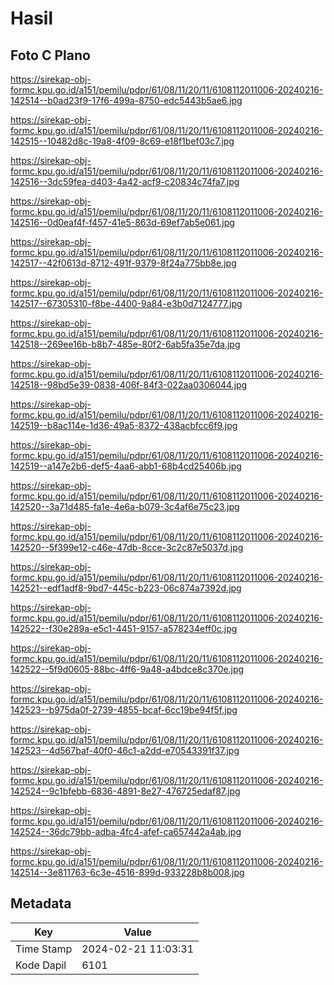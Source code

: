 # Hasil

## Foto C Plano

https://sirekap-obj-formc.kpu.go.id/a151/pemilu/pdpr/61/08/11/20/11/6108112011006-20240216-142514--b0ad23f9-17f6-499a-8750-edc5443b5ae6.jpg

https://sirekap-obj-formc.kpu.go.id/a151/pemilu/pdpr/61/08/11/20/11/6108112011006-20240216-142515--10482d8c-19a8-4f09-8c69-e18f1bef03c7.jpg

https://sirekap-obj-formc.kpu.go.id/a151/pemilu/pdpr/61/08/11/20/11/6108112011006-20240216-142516--3dc59fea-d403-4a42-acf9-c20834c74fa7.jpg

https://sirekap-obj-formc.kpu.go.id/a151/pemilu/pdpr/61/08/11/20/11/6108112011006-20240216-142516--0d0eaf4f-f457-41e5-863d-69ef7ab5e061.jpg

https://sirekap-obj-formc.kpu.go.id/a151/pemilu/pdpr/61/08/11/20/11/6108112011006-20240216-142517--42f0613d-8712-491f-9379-8f24a775bb8e.jpg

https://sirekap-obj-formc.kpu.go.id/a151/pemilu/pdpr/61/08/11/20/11/6108112011006-20240216-142517--67305310-f8be-4400-9a84-e3b0d7124777.jpg

https://sirekap-obj-formc.kpu.go.id/a151/pemilu/pdpr/61/08/11/20/11/6108112011006-20240216-142518--269ee16b-b8b7-485e-80f2-6ab5fa35e7da.jpg

https://sirekap-obj-formc.kpu.go.id/a151/pemilu/pdpr/61/08/11/20/11/6108112011006-20240216-142518--98bd5e39-0838-406f-84f3-022aa0306044.jpg

https://sirekap-obj-formc.kpu.go.id/a151/pemilu/pdpr/61/08/11/20/11/6108112011006-20240216-142519--b8ac114e-1d36-49a5-8372-438acbfcc6f9.jpg

https://sirekap-obj-formc.kpu.go.id/a151/pemilu/pdpr/61/08/11/20/11/6108112011006-20240216-142519--a147e2b6-def5-4aa6-abb1-68b4cd25406b.jpg

https://sirekap-obj-formc.kpu.go.id/a151/pemilu/pdpr/61/08/11/20/11/6108112011006-20240216-142520--3a71d485-fa1e-4e6a-b079-3c4af6e75c23.jpg

https://sirekap-obj-formc.kpu.go.id/a151/pemilu/pdpr/61/08/11/20/11/6108112011006-20240216-142520--5f399e12-c46e-47db-8cce-3c2c87e5037d.jpg

https://sirekap-obj-formc.kpu.go.id/a151/pemilu/pdpr/61/08/11/20/11/6108112011006-20240216-142521--edf1adf8-9bd7-445c-b223-06c874a7392d.jpg

https://sirekap-obj-formc.kpu.go.id/a151/pemilu/pdpr/61/08/11/20/11/6108112011006-20240216-142522--f30e289a-e5c1-4451-9157-a578234eff0c.jpg

https://sirekap-obj-formc.kpu.go.id/a151/pemilu/pdpr/61/08/11/20/11/6108112011006-20240216-142522--5f9d0605-88bc-4ff6-9a48-a4bdce8c370e.jpg

https://sirekap-obj-formc.kpu.go.id/a151/pemilu/pdpr/61/08/11/20/11/6108112011006-20240216-142523--b975da0f-2739-4855-bcaf-6cc19be94f5f.jpg

https://sirekap-obj-formc.kpu.go.id/a151/pemilu/pdpr/61/08/11/20/11/6108112011006-20240216-142523--4d567baf-40f0-46c1-a2dd-e70543391f37.jpg

https://sirekap-obj-formc.kpu.go.id/a151/pemilu/pdpr/61/08/11/20/11/6108112011006-20240216-142524--9c1bfebb-6836-4891-8e27-476725edaf87.jpg

https://sirekap-obj-formc.kpu.go.id/a151/pemilu/pdpr/61/08/11/20/11/6108112011006-20240216-142524--36dc79bb-adba-4fc4-afef-ca657442a4ab.jpg

https://sirekap-obj-formc.kpu.go.id/a151/pemilu/pdpr/61/08/11/20/11/6108112011006-20240216-142514--3e811763-6c3e-4516-899d-933228b8b008.jpg


## Metadata

| Key        | Value               |
| ---------- | ------------------- |
| Time Stamp | 2024-02-21 11:03:31 |
| Kode Dapil | 6101                |



